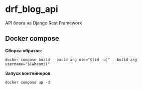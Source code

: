 # drf_blog_api
API блога на Django Rest Framework

## Docker compose

**Сборка образов:**

```docker compose build --build-arg uid="$(id -u)" --build-arg username="$(whoami)"```


**Запуск контейнеров**

```docker compose up -d```